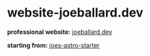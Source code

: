 # website-joeballard.dev

__professional website:__
[joeballard.dev](https://joeballard.dev)

__starting from:__
[joes-astro-starter](https://github.com/joeballard/joes-astro-starter)

